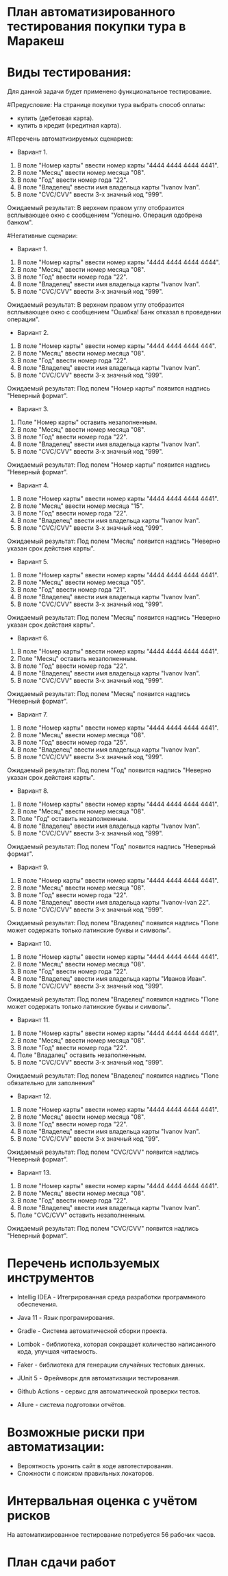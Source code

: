 # План автоматизированного тестирования покупки тура в Маракеш
# Виды тестирования:

Для данной задачи будет применено функциональное тестирование.

#Предусловие:
На странице покупки тура выбрать способ оплаты:
- купить (дебетовая карта).
- купить в кредит (кредитная карта).

#Перечень автоматизируемых сценариев:
 - Вариант 1.

1. В поле "Номер карты" ввести номер карты "4444 4444 4444 4441".
2. В поле "Месяц" ввести номер месяца "08".
3. В поле "Год" ввести номер года "22".
4. В поле "Владелец" ввести имя владельца карты "Ivanov Ivan".
5. В поле "CVC/CVV" ввести 3-х значный код "999".

Ожидаемый результат: В верхнем правом углу отобразится всплывающее окно с сообщением "Успешно. Операция одобрена банком".

#Негативные сценарии:
- Вариант 1.

1. В поле "Номер карты" ввести номер карты "4444 4444 4444 4444".
2. В поле "Месяц" ввести номер месяца "08".
3. В поле "Год" ввести номер года "22".
4. В поле "Владелец" ввести имя владельца карты "Ivanov Ivan".
5. В поле "CVC/CVV" ввести 3-х значный код "999".

Ожидаемый результат: В верхнем правом углу отобразится всплывающее окно с сообщением "Ошибка! Банк отказал в проведении операции".

- Вариант 2.

1. В поле "Номер карты" ввести номер карты "4444 4444 4444 444".
2. В поле "Месяц" ввести номер месяца "08".
3. В поле "Год" ввести номер года "22".
4. В поле "Владелец" ввести имя владельца карты "Ivanov Ivan".
5. В поле "CVC/CVV" ввести 3-х значный код "999".

Ожидаемый результат: Под полем "Номер карты" появится надпись "Неверный формат".

- Вариант 3.

1. Поле "Номер карты" оставить незаполненным.
2. В поле "Месяц" ввести номер месяца "08".
3. В поле "Год" ввести номер года "22".
4. В поле "Владелец" ввести имя владельца карты "Ivanov Ivan".
5. В поле "CVC/CVV" ввести 3-х значный код "999".

Ожидаемый результат: Под полем "Номер карты" появится надпись "Неверный формат".

- Вариант 4.

1. В поле "Номер карты" ввести номер карты "4444 4444 4444 4441".
2. В поле "Месяц" ввести номер месяца "15".
3. В поле "Год" ввести номер года "22".
4. В поле "Владелец" ввести имя владельца карты "Ivanov Ivan".
5. В поле "CVC/CVV" ввести 3-х значный код "999".

Ожидаемый результат: Под полем "Месяц" появится надпись "Неверно указан срок действия карты".

- Вариант 5.

1. В поле "Номер карты" ввести номер карты "4444 4444 4444 4441".
2. В поле "Месяц" ввести номер месяца "05".
3. В поле "Год" ввести номер года "21".
4. В поле "Владелец" ввести имя владельца карты "Ivanov Ivan".
5. В поле "CVC/CVV" ввести 3-х значный код "999".

Ожидаемый результат: Под полем "Месяц" появится надпись "Неверно указан срок действия карты".

- Вариант 6.

1. В поле "Номер карты" ввести номер карты "4444 4444 4444 4441".
2. Поле "Месяц" оставить незаполненным.
3. В поле "Год" ввести номер года "22".
4. В поле "Владелец" ввести имя владельца карты "Ivanov Ivan".
5. В поле "CVC/CVV" ввести 3-х значный код "999".

Ожидаемый результат: Под полем "Месяц" появится надпись "Неверный формат".

- Вариант 7.

1. В поле "Номер карты" ввести номер карты "4444 4444 4444 4441".
2. В поле "Месяц" ввести номер месяца "08".
3. В поле "Год" ввести номер года "25".
4. В поле "Владелец" ввести имя владельца карты "Ivanov Ivan".
5. В поле "CVC/CVV" ввести 3-х значный код "999".

Ожидаемый результат: Под полем "Год" появится надпись "Неверно указан срок действия карты".

- Вариант 8.

1. В поле "Номер карты" ввести номер карты "4444 4444 4444 4441".
2. В поле "Месяц" ввести номер месяца "08".
3. Поле "Год" оставить незаполненным.
4. В поле "Владелец" ввести имя владельца карты "Ivanov Ivan".
5. В поле "CVC/CVV" ввести 3-х значный код "999".

Ожидаемый результат: Под полем "Год" появится надпись "Неверный формат".

- Вариант 9.

1. В поле "Номер карты" ввести номер карты "4444 4444 4444 4441".
2. В поле "Месяц" ввести номер месяца "08".
3. В поле "Год" ввести номер года "22".
4. В поле "Владелец" ввести имя владельца карты "Ivanov-Ivan 22".
5. В поле "CVC/CVV" ввести 3-х значный код "999".

Ожидаемый результат: Под полем "Владелец" появится надпись "Поле может содержать только латинские буквы и символы".

- Вариант 10.

1. В поле "Номер карты" ввести номер карты "4444 4444 4444 4441".
2. В поле "Месяц" ввести номер месяца "08".
3. В поле "Год" ввести номер года "22".
4. В поле "Владелец" ввести имя владельца карты "Иванов Иван".
5. В поле "CVC/CVV" ввести 3-х значный код "999".

Ожидаемый результат: Под полем "Владелец" появится надпись "Поле может содержать только латинские буквы и символы".

- Вариант 11.

1. В поле "Номер карты" ввести номер карты "4444 4444 4444 4441".
2. В поле "Месяц" ввести номер месяца "08".
3. В поле "Год" ввести номер года "22".
4. Поле "Владалец" оставить незаполненным.
5. В поле "CVC/CVV" ввести 3-х значный код "999".

Ожидаемый результат: Под полем "Владелец" появится надпись "Поле обязательно для заполнения"

- Вариант 12.

1. В поле "Номер карты" ввести номер карты "4444 4444 4444 4441".
2. В поле "Месяц" ввести номер месяца "08".
3. В поле "Год" ввести номер года "22".
4. В поле "Владелец" ввести имя владельца карты "Ivanov Ivan".
5. В поле "CVC/CVV" ввести 3-х значный код "99".

Ожидаемый результат: Под полем "CVC/CVV" появится надпись "Неверный формат".

- Вариант 13.

1. В поле "Номер карты" ввести номер карты "4444 4444 4444 4441".
2. В поле "Месяц" ввести номер месяца "08".
3. В поле "Год" ввести номер года "22".
4. В поле "Владелец" ввести имя владельца карты "Ivanov Ivan".
5. Поле "CVC/CVV" оставить незаполненным.

Ожидаемый результат: Под полем "CVC/CVV" появится надпись "Неверный формат".

# Перечень используемых инструментов

- Intellig IDEA - Итегрированная среда разработки программного обеспечения.

- Java 11 - Язык програмирования.

- Gradle - Cистема автоматической сборки проекта.

- Lombok - библиотека, которая сокращает количество написанного кода, улучшая читаемость.

- Faker - библиотека для генерации случайных тестовых данных.

- JUnit 5 - Фреймворк для автоматизации тестирования.

- Github Actions - сервис для автоматической проверки тестов.

- Allure - система подготовки отчётов.

# Возможные риски при автоматизации:

- Вероятность уронить сайт в ходе автотестирования.
- Сложности с поиском правильных локаторов.

# Интервальная оценка с учётом рисков

На автоматизированное тестирование потребуется 56 рабочих часов.

# План сдачи работ 